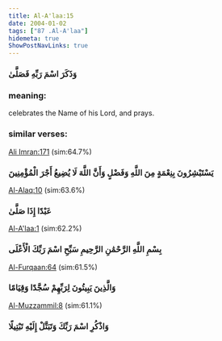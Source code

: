 ```yaml
---
title: Al-A'laa:15
date: 2004-01-02
tags: ["87 .Al-A'laa"]
hidemeta: true 
ShowPostNavLinks: true 
---
```

### وَذَكَرَ اسْمَ رَبِّهِ فَصَلَّىٰ
### meaning: 
celebrates the Name of his Lord, and prays.
### similar verses: 

[Ali Imran:171](/3/171) (sim:64.7%)

### يَسْتَبْشِرُونَ بِنِعْمَةٍ مِنَ اللَّهِ وَفَضْلٍ وَأَنَّ اللَّهَ لَا يُضِيعُ أَجْرَ الْمُؤْمِنِينَ

[Al-Alaq:10](/96/10) (sim:63.6%)

### عَبْدًا إِذَا صَلَّىٰ

[Al-A'laa:1](/87/1) (sim:62.2%)

### بِسْمِ اللَّهِ الرَّحْمَٰنِ الرَّحِيمِ سَبِّحِ اسْمَ رَبِّكَ الْأَعْلَى

[Al-Furqaan:64](/25/64) (sim:61.5%)

### وَالَّذِينَ يَبِيتُونَ لِرَبِّهِمْ سُجَّدًا وَقِيَامًا

[Al-Muzzammil:8](/73/8) (sim:61.1%)

### وَاذْكُرِ اسْمَ رَبِّكَ وَتَبَتَّلْ إِلَيْهِ تَبْتِيلًا
